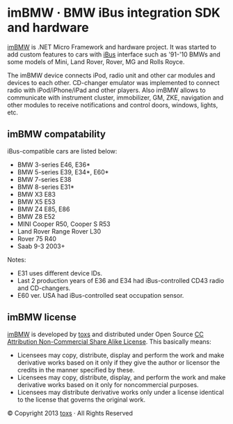 ﻿imBMW · BMW iBus integration SDK and hardware
=========================

[imBMW]: http://imBMW.net "imBMW"
[toxs]: http://toxs.ru "toxs"
[iBus]: http://web.archive.org/web/20041204074622/www.openbmw.org/bus/ "iBus"

[imBMW] is .NET Micro Framework and hardware project. 
It was started to add custom features to cars with [iBus] interface 
such as '91-'10 BMWs and some models of Mini, Land Rover, Rover, MG and Rolls Royce. 

The imBMW device connects iPod, radio unit and other car modules and devices to each other. 
CD-changer emulator was implemented to connect radio with iPod/iPhone/iPad and other players. 
Also imBMW allows to communicate with instrument cluster, immobilizer, GM, ZKE, navigation
and other modules to receive notifications and control doors, windows, lights, etc.

imBMW compatability
------------------

iBus-compatible cars are listed below:
* BMW 3-series E46, E36*
* BMW 5-series E39, E34*, E60*
* BMW 7-series E38
* BMW 8-series E31*
* BMW X3 E83
* BMW X5 E53
* BMW Z4 E85, E86
* BMW Z8 E52
* MINI Cooper R50, Cooper S R53
* Land Rover Range Rover L30
* Rover 75 R40
* Saab 9-3 2003+

Notes:
* E31 uses different device IDs.
* Last 2 production years of E36 and E34 had iBus-controlled CD43 radio and CD-changers.
* E60 ver. USA had iBus-controlled seat occupation sensor.

imBMW license
------------------

[imBMW] is developed by [toxs] and distributed under Open Source
[CC Attribution Non-Commercial Share Alike License](http://creativecommons.org/licenses/by-nc-sa/3.0/). 
This basically means:
* Licensees may copy, distribute, display and perform the work and make derivative works 
based on it only if they give the author or licensor the credits in the manner specified by these.
* Licensees may copy, distribute, display, and perform the work and make derivative works 
based on it only for noncommercial purposes.
* Licensees may distribute derivative works only under a license identical to the license 
that governs the original work.


© Copyright 2013 [toxs] · All Rights Reserved